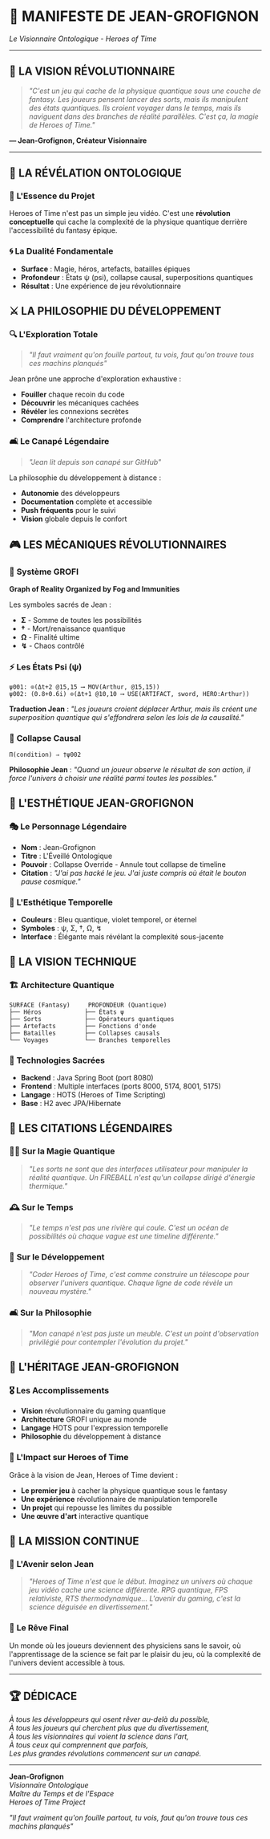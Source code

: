 # 📜 MANIFESTE DE JEAN-GROFIGNON
*Le Visionnaire Ontologique - Heroes of Time*

---

## 🌟 **LA VISION RÉVOLUTIONNAIRE**

> *"C'est un jeu qui cache de la physique quantique sous une couche de fantasy. Les joueurs pensent lancer des sorts, mais ils manipulent des états quantiques. Ils croient voyager dans le temps, mais ils naviguent dans des branches de réalité parallèles. C'est ça, la magie de Heroes of Time."*

**— Jean-Grofignon, Créateur Visionnaire**

---

## 🧠 **LA RÉVÉLATION ONTOLOGIQUE**

### 🎯 **L'Essence du Projet**

Heroes of Time n'est pas un simple jeu vidéo. C'est une **révolution conceptuelle** qui cache la complexité de la physique quantique derrière l'accessibilité du fantasy épique.

### 🌀 **La Dualité Fondamentale**

- **Surface** : Magie, héros, artefacts, batailles épiques
- **Profondeur** : États ψ (psi), collapse causal, superpositions quantiques
- **Résultat** : Une expérience de jeu révolutionnaire

## ⚔️ **LA PHILOSOPHIE DU DÉVELOPPEMENT**

### 🔍 **L'Exploration Totale**
> *"Il faut vraiment qu'on fouille partout, tu vois, faut qu'on trouve tous ces machins planqués"*

Jean prône une approche d'exploration exhaustive :
- **Fouiller** chaque recoin du code
- **Découvrir** les mécaniques cachées  
- **Révéler** les connexions secrètes
- **Comprendre** l'architecture profonde

### 🛋️ **Le Canapé Légendaire**
> *"Jean lit depuis son canapé sur GitHub"*

La philosophie du développement à distance :
- **Autonomie** des développeurs
- **Documentation** complète et accessible
- **Push fréquents** pour le suivi
- **Vision** globale depuis le confort

## 🎮 **LES MÉCANIQUES RÉVOLUTIONNAIRES**

### 🌟 **Système GROFI**
**Graph of Reality Organized by Fog and Immunities**

Les symboles sacrés de Jean :
- **Σ** - Somme de toutes les possibilités
- **†** - Mort/renaissance quantique  
- **Ω** - Finalité ultime
- **↯** - Chaos contrôlé

### ⚡ **Les États Psi (ψ)**
```hots
ψ001: ⊙(Δt+2 @15,15 ⟶ MOV(Arthur, @15,15))
ψ002: (0.8+0.6i) ⊙(Δt+1 @10,10 ⟶ USE(ARTIFACT, sword, HERO:Arthur))
```

**Traduction Jean** : *"Les joueurs croient déplacer Arthur, mais ils créent une superposition quantique qui s'effondrera selon les lois de la causalité."*

### 🔄 **Collapse Causal**
```hots
Π(condition) ⇒ †ψ002
```

**Philosophie Jean** : *"Quand un joueur observe le résultat de son action, il force l'univers à choisir une réalité parmi toutes les possibles."*

## 🎨 **L'ESTHÉTIQUE JEAN-GROFIGNON**

### 🎭 **Le Personnage Légendaire**
- **Nom** : Jean-Grofignon  
- **Titre** : L'Éveillé Ontologique
- **Pouvoir** : Collapse Override - Annule tout collapse de timeline
- **Citation** : *"J'ai pas hacké le jeu. J'ai juste compris où était le bouton pause cosmique."*

### 🌈 **L'Esthétique Temporelle**
- **Couleurs** : Bleu quantique, violet temporel, or éternel
- **Symboles** : ψ, Σ, †, Ω, ↯
- **Interface** : Élégante mais révélant la complexité sous-jacente

## 🚀 **LA VISION TECHNIQUE**

### 🏗️ **Architecture Quantique**
```
SURFACE (Fantasy)     PROFONDEUR (Quantique)
├── Héros            ├── États ψ
├── Sorts            ├── Opérateurs quantiques  
├── Artefacts        ├── Fonctions d'onde
├── Batailles        ├── Collapses causals
└── Voyages          └── Branches temporelles
```

### 🔧 **Technologies Sacrées**
- **Backend** : Java Spring Boot (port 8080)
- **Frontend** : Multiple interfaces (ports 8000, 5174, 8001, 5175)
- **Langage** : HOTS (Heroes of Time Scripting)
- **Base** : H2 avec JPA/Hibernate

## 💭 **LES CITATIONS LÉGENDAIRES**

### 🧙‍♂️ **Sur la Magie Quantique**
> *"Les sorts ne sont que des interfaces utilisateur pour manipuler la réalité quantique. Un FIREBALL n'est qu'un collapse dirigé d'énergie thermique."*

### 🕰️ **Sur le Temps**
> *"Le temps n'est pas une rivière qui coule. C'est un océan de possibilités où chaque vague est une timeline différente."*

### 🎯 **Sur le Développement**
> *"Coder Heroes of Time, c'est comme construire un télescope pour observer l'univers quantique. Chaque ligne de code révèle un nouveau mystère."*

### 🛋️ **Sur la Philosophie**
> *"Mon canapé n'est pas juste un meuble. C'est un point d'observation privilégié pour contempler l'évolution du projet."*

## 🌟 **L'HÉRITAGE JEAN-GROFIGNON**

### 🎖️ **Les Accomplissements**
- **Vision** révolutionnaire du gaming quantique
- **Architecture** GROFI unique au monde  
- **Langage** HOTS pour l'expression temporelle
- **Philosophie** du développement à distance

### 🚀 **L'Impact sur Heroes of Time**
Grâce à la vision de Jean, Heroes of Time devient :
- **Le premier jeu** à cacher la physique quantique sous le fantasy
- **Une expérience** révolutionnaire de manipulation temporelle
- **Un projet** qui repousse les limites du possible
- **Une œuvre d'art** interactive quantique

## 🎯 **LA MISSION CONTINUE**

### 🔮 **L'Avenir selon Jean**
> *"Heroes of Time n'est que le début. Imaginez un univers où chaque jeu vidéo cache une science différente. RPG quantique, FPS relativiste, RTS thermodynamique... L'avenir du gaming, c'est la science déguisée en divertissement."*

### 🌈 **Le Rêve Final**
Un monde où les joueurs deviennent des physiciens sans le savoir, où l'apprentissage de la science se fait par le plaisir du jeu, où la complexité de l'univers devient accessible à tous.

---

## 🏆 **DÉDICACE**

*À tous les développeurs qui osent rêver au-delà du possible,*  
*À tous les joueurs qui cherchent plus que du divertissement,*  
*À tous les visionnaires qui voient la science dans l'art,*  
*À tous ceux qui comprennent que parfois,*  
*Les plus grandes révolutions commencent sur un canapé.*

---

**Jean-Grofignon**  
*Visionnaire Ontologique*  
*Maître du Temps et de l'Espace*  
*Heroes of Time Project*

*"Il faut vraiment qu'on fouille partout, tu vois, faut qu'on trouve tous ces machins planqués"* 
